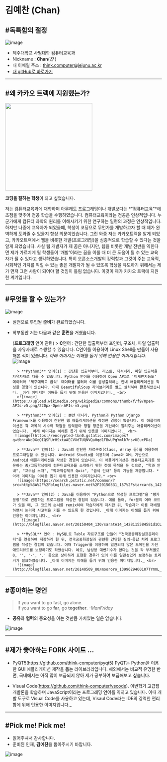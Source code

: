 # 김예찬 (Chan)
## #독특함의 절정

![image](https://item.kakaocdn.net/do/36e509cee3c0d3e6284e26f4df760bcaf43ad912ad8dd55b04db6a64cddaf76d)
* 제주대학교 사범대학 컴퓨터교육과
* Nickname : **Chan**(*찬* )
* 내 이메일 주소 : think.computer@jejunu.ac.kr
* [내 gitHub로 바로가기](https://github.com/think-computer/opensource-class)
---
## #왜 카카오 트랙에 지원했는가?

<img src = "http://www.ichibanguhak.com/public_html/main/data/cheditor4/1805/9f1c338f2b48eb257d0371b628f18560_8yl2S5rLLV6ZQ4l.gif" style = "height : 280px">

**코딩을 잘하는 학생**이 되고 싶었습니다. <br>

저는 컴퓨터교육과에 재학하며 아무래도 프로그래밍이나 개발보다는 *"컴퓨터교육"*에 초점을 맞추어 전공 학습을 수행하였습니다.
컴퓨터교육이라는 전공은 인상적입니다. 누군가에게 컴퓨터 과학의 원리를 이해시키기 위한 연구하는 일련의 과정은 인상적입니다.
하지만 나중에 교육자가 되었을떄, 학생이 코딩으로 무언가를 개발하고자 할 때 제가 완벽하게 도와줄 수 있을지 항상 의문이었습니다.
그런 와중 저는 카카오트랙을 알게 되었고, 카카오트랙에서 웹을 비롯한 개발(프로그래밍)을 심층적으로 학습할 수 있다는 것을 알게 되었습니다.
사실 웹 개발자가 제 꿈은 아니지만, 웹을 비롯한 개발 전반을 익힌다면 제가 가르치게 될 학생들이 '개발'이라는 꿈을 이룰 때 더 큰 도움이 될 수 있는 교육자가 될 수 있다고 생각하였습니다.
특히 오픈소스개발의 강력함과 그것이 주는 교육적, 사회적인 가치를 익힐 수 있는 좋은 개발자가 될 수 있또록 학생을 유도하기 위해서는 제가 먼저 그런 사람이 되어야 할 것임이 틀림 없습니다.
이것이 제가 카카오 트랙에 지원한 계기입니다.

---
##  #무엇을 할 수 있는가?
![image](https://item.kakaocdn.net/do/7bc82c52413617e0d1e252f100c4738bf43ad912ad8dd55b04db6a64cddaf76d)
* 실전으로 투입될 **준비**가 완료되었습니다.
* 학부동안 저는 다음과 같은 **훈련**을 거쳤습니다.

    (**프로그래밍** 언어 관련)
        > **C**언어 : 간단한 입출력부터 포인터, 구조체, 파일 입출력을 자유자재로 수행할 수 있습니다. C언어를 이용하여 Linux Shell을 만들어 사용해본 적이 있습니다. _아래 이미지는 이해를 돕기 위해 인용한 이미지입니다._ <br> 
           ![image](http://blogfiles.naver.net/20130917_211/jjhkkorea_1379395692879kDXwi_PNG/091713_0528_LinuxShell3.png)

        > **Python3** 언어(1) : 간단한 입출력부터, 리스트, 딕셔너리, 파일 입출력을 자유자재로 다룰 수 있습니다. Python 언어를 이용하여 Open API로 '미세먼지농도' 데이터와 '제주대학교 급식' 데이터를 불러와 이를 음성출력하는 안내 애플리케이션을 작성한 경험이 있습니다. 이때 BeautifulSoup 라이브러리를 별도 설치하여 활용하였습니다. _아래 이미지는 이해를 돕기 위해 인용한 이미지입니다._ <br>
        >![image](https://upload.wikimedia.org/wikipedia/commons/thumb/f/f9/Open-APIs-v5.png/220px-Open-APIs-v5.png)

        > **Python3** 언어(2) : 뿐만 아니라, Python과 Python Django Framework를 이용하여 간단한 웹 애플리케이션을 작성한 경험이 있습니다. 이 애플리케이션은 각 과목의 시수와 학점을 입력받아 평점 평균을 계산하여 알려주는 애플리케이션이었습니다. _아래 이미지는 이해를 돕기 위해 인용한 이미지입니다._ <br>
       ![image](https://encrypted-tbn0.gstatic.com/images?q=tbn:ANd9GcQIQSFUrHSxtaAECVXdTUQNVQa0qd1FBwUPgYmlk7nsvUEucPDa)

        > **Java** 언어(1) : Java의 간단한 자료구조(Class, Array 등)를 이용하여 프로그래밍할 수 있습니다. Android Studio를 이용하여 Java와 XML 기반으로 Android 애플리케이션을 작성한 경험이 있습니다. 이 애플리케이션은 컴퓨터교육과를 방문하는 중/고등학생에게 컴퓨터교육과를 소개하기 위한 것에 목적을 둔 것으로, "학과 안내", "교수님 소개", "학과적성체크 Quiz", "급식 안내" 등의 기능을 제공합니다. *아래 이미지는 이해를 돕기 위해 인용한 이미지입니다.* <br>
        ![image](https://search.pstatic.net/common/?src=http%3A%2F%2Fblogfiles.naver.net%2F20150331_157%2Fstarcards_1427794140662aGwYk_PNG%2F033115_0928_AndroidStud4.png&type=b400)

        > **Java** 언어(2) : Java를 이용하여 "Python으로 작성한 프로그램"을 "평가 문항"으로 변환하는 프로그램을 작성한 경험이 있습니다. 예를 들어, for문의 여러 코드가 있을 때, 그 코드의 순서를 remix하여 학습자에게 제시한 뒤, 학습자가 이를 재배열하면서 논리적 사고력을 기를 수 있도록 한 것입니다. _아래 이미지는 이해를 돕기 위해 인용한 이미지입니다._ <br>
          ![image](http://blogfiles.naver.net/20150404_130/sarate14_1428115584581d1CLh_PNG/%BC%B1%C5%C3_%BF%B5%BF%AA_003.png)

        > **MySQL** 언어 : MySQL로 Table 자료구조를 만들어 "전국공중화장실표준데이터"를 연동하여 저장하게 한 뒤, 전국공중화장실과 관련한 간단한 질의-응답 처리 프로그램을 작성한 경험이 있습니다. 이때 Trigger를 이용하여 일관되지 않은 도메인을 가진 애트리뷰트를 보정하기도 하였습니다. 예로, 남성용 대변기수가 없다는 것을 각 부처별로 0, '', '-', '.' 등으로 상이하게 표현한 경우가 있어 이를 일관성있게 보정하는 트리거가 필요하였습니다. _아래 이미지는 이해를 돕기 위해 인용한 이미지입니다._ <br>
        ![image](http://blogfiles.naver.net/20140509_80/moororo_1399629400107TYmmL_PNG/5.png)

---
## #좋아하는 명언
> If you want to go fast, go alone.  
> If you want to go **far**, go **together**.
> _-ManFriday_

* **공유**와 **협력**의 중요성을 아는 것만큼 가치있는 일은 없습니다.

![image](https://item.kakaocdn.net/do/4c39a4e3b7aaa984fac1f92b4de16a7af43ad912ad8dd55b04db6a64cddaf76d)

---
## #제가 좋아하는 FORK 사이트 ...
* PyQT5(https://github.com/think-computer/pyqt5)
PyQT는 Python을 이용한 GUI 애플리케이션 제작을 돕는 라이브러리입니다. 
해외에서는 비교적 유명한 반면, 국내에서는 아직 많이 보급되지 않아
제가 공부하여 보급해보고 싶습니다.

* Visual Code(https://github.com/think-computer/vscode).
이번학기 고급웹개발론을 학습하며 JavaScript이라는 프로그래밍 언어를
익히고 있습니다. 이때 개발 도구로 Visual Code를 사용하고 있는데,
Visaul Code라는 IDE의 강력한 편리함에 위해 인용한 이미지입니다._ <br>
---

## #Pick me! Pick me! 
* 읽어주셔서 감사합니다.
* 준비된 인재, **김예찬**을 뽑아주시기 바랍니다.

![image](https://item.kakaocdn.net/do/d9eab65a838a51ffbf788e80d696de26f43ad912ad8dd55b04db6a64cddaf76d)
